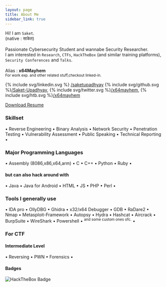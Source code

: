 ```yaml
---
layout: page
title: About Me 
sidebar_link: true
---
```


Hi! I am `Saket`.
<br>
(native : साकेत)
<br>
<br>
Passionate Cybersecurity Student and wannabe Security Researcher.
<br>
I am interested in `Research`, `CTFs`, `HackTheBox` (and similar training platforms), `Security Conferences` and `Talks`.
<br>
<br>
Alias : <strong>x64Mayhem</strong> 
<br>
<sup>For work exp. and other related stuff,checkout linked-in.</sup>
<p>{% include svg/linkedin.svg %} <a href="https://www.linkedin.com/in/saketupadhyay/">/saketupadhyay</a> {% include svg/github.svg %}<a href="https://github.com/Saket-Upadhyay">/Saket-Upadhyay</a>, {% include svg/twitter.svg %}<a href="https://twitter.com/x64mayhem">/x64mayhem</a>, {% include svg/htb.svg %}<a href="https://www.hackthebox.eu/profile/125090">/x64mayhem</a></p>

[Download Resume](https://github.com/Saket-Upadhyay/Saket-Upadhyay.github.io/raw/master/assets/resume/SaketResume2020Aug.pdf)

### Skillset
<p>&bull; Reverse Engineering &bull; Binary Analysis &bull; Network Security &bull; Penetration Testing &bull; Vulnerability Assessment &bull; Public Speaking &bull; Technical Reporting &bull; </p>

### Major Programming Languages 
<p>&bull; Assembly (8086,x86,x64,arm) &bull; C &bull; C++ &bull; Python &bull; Ruby &bull;</p>

#### but can also hack around with
<p>&bull; Java &bull; Java for Android &bull;  HTML &bull; JS &bull; PHP &bull; Perl &bull; </p>

### Tools I generally use
<p>&bull; IDA pro &bull; OllyDBG &bull; Ghidra &bull; x32/x64 Debugger &bull; GDB &bull; RaDare2 &bull; Nmap &bull; Metasploit-Framework &bull; Autopsy &bull; Hydra &bull; Hashcat &bull; Aircrack &bull; BurpSuite &bull; WireShark &bull; Powershell &bull; <sup>and some custom ones ofc.</sup> &bull; </p>

### For CTF
#### Intermediate Level
<p>&bull; Reversing &bull; PWN &bull; Forensics &bull;</p>



 
#### Badges
![HackTheBox Badge](https://www.hackthebox.eu/badge/image/125090 "HackTheBox Rank")
 <!-- <script src="https://www.hackthebox.eu/badge/125090"></script> -->
